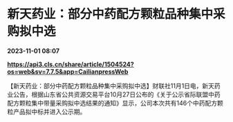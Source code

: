 # 新天药业：部分中药配方颗粒品种集中采购拟中选

**2023-11-01 08:07**

**https://api3.cls.cn/share/article/1504524?os=web&sv=7.7.5&app=CailianpressWeb**

【新天药业：部分中药配方颗粒品种集中采购拟中选】财联社11月1日电，新天药业公告，根据山东省公共资源交易平台10月27日公布的《关于公示省际联盟中药配方颗粒集中带量采购拟中选结果的通知》显示，公司本次共有146个中药配方颗粒产品拟中标并进入公示期。